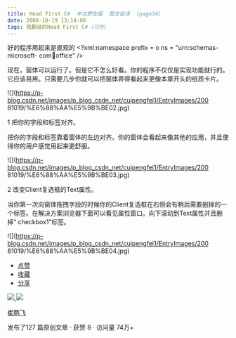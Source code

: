 ```yaml
---
title: Head First C#  中文野生版  图文皆译  (page34)
date: 2008-10-19 13:14:00
tags: 我翻译的Head First C#（习作）
---
```

好的程序用起来是直观的  <?xml:namespace prefix = o ns = "urn:schemas-microsoft-
com:office:office" />

现在，窗体可以运行了。但是它不怎么好看。你的程序不仅仅是实现功能就行的。它应该易用。只需要几步你就可以把窗体弄得看起来更像本章开头的纸质卡片。

![](https://p-blog.csdn.net/images/p_blog_csdn_net/cuipengfei1/EntryImages/200
81019/%E6%88%AA%E5%9B%BE02.jpg)

1  把你的字段和标签对齐。

把你的字段和标签靠着窗体的左边对齐。你的窗体会看起来像其他的应用，并且使得你的用户感觉用起来更舒服。

![](https://p-blog.csdn.net/images/p_blog_csdn_net/cuipengfei1/EntryImages/200
81019/%E6%88%AA%E5%9B%BE03.jpg)

2  改变Client复选框的Text属性。

当你第一次向窗体拖拽字段的时候你的Client复选框在右侧会有稍后需要删掉的一个标签。在解决方案浏览器下面可以看见属性窗口。向下滚动到Text属性并且删掉“
checkbox1”标签。

![](https://p-blog.csdn.net/images/p_blog_csdn_net/cuipengfei1/EntryImages/200
81019/%E6%88%AA%E5%9B%BE04.jpg)

  * [ 点赞  ](javascript:;)
  * [ 收藏  ](javascript:;)
  * [ 分享 ](javascript:;)

[ ![](https://profile.csdnimg.cn/5/2/5/3_cuipengfei1)
![](https://g.csdnimg.cn/static/user-reg-year/1x/11.png)
](https://blog.csdn.net/cuipengfei1)

[ 崔鹏飞 ](https://blog.csdn.net/cuipengfei1)

发布了127 篇原创文章  ·  获赞 8  ·  访问量 74万+


